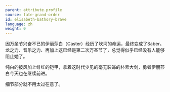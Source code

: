 ```yaml
---
parent: attribute.profile
source: fate-grand-order
id: elisabeth-bathory-brave
language: zh
weight: 0
---
```


因万圣节兴奋不已的伊丽莎白（Caster）经历了坎坷的命运，最终变成了Saber。
龙之力、音乐之力、再加上这已经是第二次万圣节了，总觉得似乎已经没有人能够阻止她了。

纯白的披风加上绯红的铠甲，拿着这时代少见的毫无装饰的朴素大剑，勇者伊丽莎白今天也在继续前进。

细节部分就不用太过在意了。
